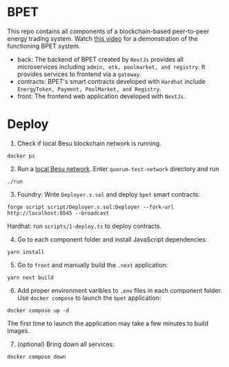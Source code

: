 # BPET

This repo contains all components of a blockchain-based peer-to-peer energy trading system.
Watch [this video](https://youtu.be/znqniwMcKd0) for a demonstration of the functioning BPET system.

- back: The backend of BPET created by `NestJs` provides all microservices including `admin, etk, poolmarket, and registry`. It provides services to frontend via a `gateway`.
- contracts: BPET's smart contracts developed with `Hardhat` include `EnergyToken, Payment, PoolMarket, and Registry`.
- front: The frontend web application developed with `NextJs`.

# Deploy

1. Check if local Besu blockchain network is running.

```
docker ps
```

2. Run a [local Besu network](https://github.com/Consensys/quorum-dev-quickstart/tree/master). Enter `quorum-test-network` directory and run

```
./run
```

3. Foundry: Write `Deployer.s.sol` and deploy `bpet` smart contracts:

```
forge script script/Deployer.s.sol:Deployer --fork-url http://localhost:8545 --broadcast

```

Hardhat: run `scripts/1-deploy.ts` to deploy contracts.

4. Go to each component folder and install JavaScript dependencies:

```
yarn install
```

5. Go to `front` and manually build the `.next` application:

```
yarn next build
```

6. Add proper environment varibles to `.env` files in each component folder. Use `docker compose` to launch the `bpet` application:

```
docker compose up -d
```

The first time to launch the application may take a few minutes to build images.

7. (optional) Bring down all services:

```
docker compose down
```
